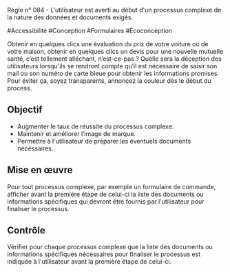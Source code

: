 
Règle n° 084  - L'utilisateur est averti au début d'un processus complexe de la nature des données et documents exigés.

#Accessibilité #Conception #Formulaires #Écoconception

Obtenir en quelques clics une évaluation du prix de votre voiture ou de votre maison, obtenir en quelques clics un devis pour une nouvelle mutuelle santé, c’est tellement alléchant, n’est-ce-pas ? Quelle sera la déception des utilisateurs lorsqu'ils se rendront compte qu’il est nécessaire de saisir son mail ou son numéro de carte bleue pour obtenir les informations promises. Pour éviter ça, soyez transparents, annoncez la couleur dès le début du process.

Objectif
--------

*   Augmenter le taux de réussite du processus complexe.
*   Maintenir et améliorer l’image de marque.
*   Permettre à l'utilisateur de préparer les éventuels documents nécéssaires.

Mise en œuvre
-------------

Pour tout processus complexe, par exemple un formulaire de commande, afficher avant la première étape de celui-ci la liste des documents ou informations spécifiques qui devront être fournis par l'utilisateur pour finaliser le processus.

Contrôle
--------

Vérifier pour chaque processus complexe que la liste des documents ou informations spécifiques nécessaires pour finaliser le processus est indiquée à l'utilisateur avant la première étape de celui-ci.

